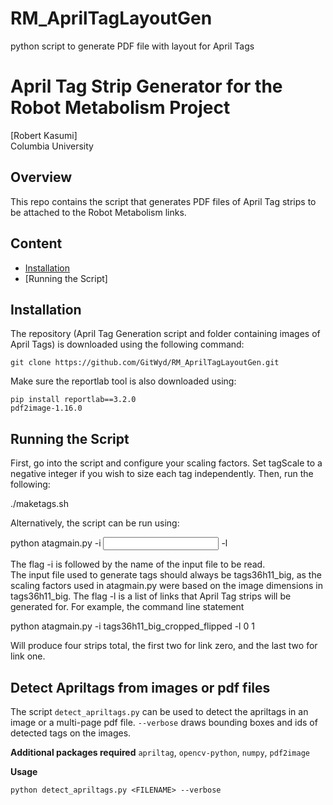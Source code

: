 # RM_AprilTagLayoutGen
python script to generate PDF file with layout for April Tags

# April Tag Strip Generator for the Robot Metabolism Project

[Robert Kasumi]
<br>
Columbia University
<br>

## Overview
This repo contains the script that generates PDF files of April Tag strips to be attached to the Robot Metabolism links.

## Content

- [Installation](#installation)
- [Running the Script]

## Installation

The repository (April Tag Generation script and folder containing images of April Tags) is downloaded using the following command:

```
git clone https://github.com/GitWyd/RM_AprilTagLayoutGen.git
```

Make sure the reportlab tool is also downloaded using:
```
pip install reportlab==3.2.0
pdf2image-1.16.0
```

## Running the Script

First, go into the script and configure your scaling factors. Set tagScale to a negative integer if you wish to size each tag independently.
Then, run the following:

./maketags.sh <list of link numbers>

Alternatively, the script can be run using:

python atagmain.py -i <input file> -l <list of link numbers>

The flag -i is followed by the name of the input file to be read.  
The input file used to generate tags should always be tags36h11_big, as the scaling factors used in atagmain.py were based on the image dimensions in tags36h11_big. 
The flag -l is a list of links that April Tag strips will be generated for. For example, the command line statement 

python atagmain.py -i tags36h11_big_cropped_flipped -l 0 1

Will produce four strips total, the first two for link zero, and the last two for link one.

## Detect Apriltags from images or pdf files
The script `detect_apriltags.py` can be used to detect the apriltags in an image or a multi-page pdf file. `--verbose` draws bounding boxes and ids of detected tags on the images.

**Additional packages required**
`apriltag`, `opencv-python`, `numpy`, `pdf2image`

**Usage**
```
python detect_apriltags.py <FILENAME> --verbose
```
